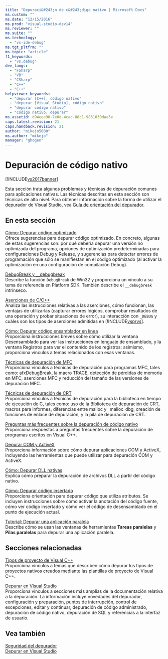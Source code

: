 ```yaml
---
title: "Depuraci&#243;n de c&#243;digo nativo | Microsoft Docs"
ms.custom: ""
ms.date: "12/15/2016"
ms.prod: "visual-studio-dev14"
ms.reviewer: ""
ms.suite: ""
ms.technology: 
  - "vs-ide-debug"
ms.tgt_pltfrm: ""
ms.topic: "article"
f1_keywords: 
  - "vs.debug"
dev_langs: 
  - "FSharp"
  - "VB"
  - "CSharp"
  - "C++"
  - "C++"
helpviewer_keywords: 
  - "depurar [C++], código nativo"
  - "depurar [Visual Studio], código nativo"
  - "depurar código nativo"
  - "código nativo, depurar"
ms.assetid: d94eee90-7e0d-4cac-88c1-9831030daa5e
caps.latest.revision: 21
caps.handback.revision: 21
author: "mikejo5000"
ms.author: "mikejo"
manager: "ghogen"
---
```

# Depuraci&#243;n de c&#243;digo nativo
[!INCLUDE[vs2017banner](../code-quality/includes/vs2017banner.md)]

Esta sección trata algunos problemas y técnicas de depuración comunes para aplicaciones nativas.  Las técnicas descritas en esta sección son técnicas de alto nivel.  Para obtener información sobre la forma de utilizar el depurador de Visual Studio, vea [Guía de orientación del depurador](../debugger/debugger-basics.md).  
  
## En esta sección  
 [Cómo: Depurar código optimizado](../debugger/how-to-debug-optimized-code.md)  
 Ofrece sugerencias para depurar código optimizado. En concreto, algunas de estas sugerencias son: por qué debería depurar una versión no optimizada del programa, opciones de optimización predeterminadas para configuraciones Debug y Release, y sugerencias para detectar errores de programación que sólo se manifiestan en el código optimizado \(al activar la optimización en una configuración de compilación Debug\).  
  
 [DebugBreak y \_\_debugbreak](../debugger/debugbreak-and-debugbreak.md)  
 Describe la función `DebugBreak` de Win32 y proporciona un vínculo a su tema de referencia en Platform SDK.  También describe el `__debugbreak` intrínseco.  
  
 [Aserciones de C\/C\+\+](../debugger/c-cpp-assertions.md)  
 Analiza las instrucciones relativas a las aserciones, cómo funcionan, las ventajas de utilizarlas \(capturar errores lógicos, comprobar resultados de una operación y probar situaciones de error\), su interacción con `_DEBUG` y cuáles son los tipos de aserciones admitidas en [!INCLUDE[vsprvs](../code-quality/includes/vsprvs_md.md)].  
  
 [Cómo: Depurar código ensamblador en línea](../debugger/how-to-debug-inline-assembly-code.md)  
 Proporciona instrucciones breves sobre cómo utilizar la ventana Desensamblado para ver las instrucciones en lenguaje de ensamblado, y la ventana Registros para ver el contenido de los registros; asimismo, proporciona vínculos a temas relacionados con esas ventanas.  
  
 [Técnicas de depuración de MFC](../debugger/mfc-debugging-techniques.md)  
 Proporciona vínculos a técnicas de depuración para programas MFC, tales como: afxDebugBreak, la macro TRACE, detección de pérdidas de memoria en MFC, aserciones MFC y reducción del tamaño de las versiones de depuración MFC.  
  
 [Técnicas de depuración de CRT](../debugger/crt-debugging-techniques.md)  
 Proporciona vínculos a técnicas de depuración para la biblioteca en tiempo de ejecución de C, tales como: uso de la Biblioteca de depuración de CRT, macros para informes, diferencias entre malloc y \_malloc\_dbg, creación de funciones de enlace de depuración, y la pila de depuración de CRT.  
  
 [Preguntas más frecuentes sobre la depuración de código nativo](../debugger/debugging-native-code-faqs.md)  
 Proporciona respuestas a preguntas frecuentes sobre la depuración de programas escritos en Visual C\+\+.  
  
 [Depurar COM y ActiveX](../debugger/com-and-activex-debugging.md)  
 Proporciona información sobre cómo depurar aplicaciones COM y ActiveX, incluyendo las herramientas que puede utilizar para depuración COM y ActiveX.  
  
 [Cómo: Depurar DLL nativas](../debugger/how-to-debug-native-dlls.md)  
 Explica cómo preparar la depuración de archivos DLL a partir del código nativo.  
  
 [Cómo: Depurar código insertado](../debugger/how-to-debug-injected-code.md)  
 Proporciona orientación para depurar código que utiliza atributos.  Se incluyen instrucciones sobre cómo activar la anotación del código fuente, cómo ver código insertado y cómo ver el código de desensamblado en el punto de ejecución actual.  
  
 [Tutorial: Depurar una aplicación paralela](../debugger/walkthrough-debugging-a-parallel-application.md)  
 Describe cómo se usan las ventanas de herramientas **Tareas paralelas** y **Pilas paralelas** para depurar una aplicación paralela.  
  
## Secciones relacionadas  
 [Tipos de proyecto de Visual C\+\+](../debugger/debugging-preparation-visual-cpp-project-types.md)  
 Proporciona vínculos a temas que describen cómo depurar los tipos de proyectos nativos creados mediante las plantillas de proyecto de Visual C\+\+.  
  
 [Depurar en Visual Studio](../debugger/debugging-in-visual-studio.md)  
 Proporciona vínculos a secciones más amplias de la documentación relativa a la depuración.  La información incluye novedades del depurador, configuración y preparación, puntos de interrupción, control de excepciones, editar y continuar, depuración de código administrado, depuración de código nativo, depuración de SQL y referencias a la interfaz de usuario.  
  
## Vea también  
 [Seguridad del depurador](../debugger/debugger-security.md)   
 [Depurar en Visual Studio](../debugger/debugging-in-visual-studio.md)
